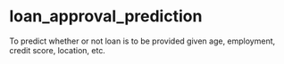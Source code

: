 # loan_approval_prediction
To predict whether or not loan is to be provided given age, employment, credit score, location, etc. 
